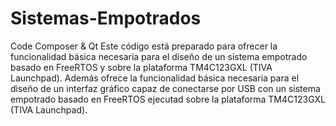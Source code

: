 # Sistemas-Empotrados
Code Composer &amp; Qt
Este código está preparado para ofrecer la funcionalidad básica necesaria para el diseño de un sistema empotrado basado en FreeRTOS y sobre la plataforma TM4C123GXL (TIVA Launchpad). Además ofrece la funcionalidad básica necesaria para el diseño de un interfaz gráfico capaz de conectarse por USB con un sistema empotrado basado en FreeRTOS ejecutad sobre la plataforma TM4C123GXL (TIVA Launchpad).
